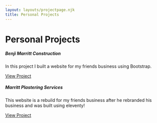 ```yaml
---
layout: layouts/projectpage.njk
title: Personal Projects
---
```

<div class="container mt-5 text-center">
  <h1 class="display-4 mb-5">Personal Projects</h1>
</div>
<div class="container text-center min-vh-100 mt-5">
  <div class="row gap-2 justify-content-center">
    <div class="col-md-6">
      <div class="card">
        <h5 class="card-header">Benji Marritt Construction</h5>
        <div class="card-body">
          <p class="card-text">
            In this project I built a website for my friends business using Bootstrap.
          </p>
          <a href="#" class="btn btn-dark text-light">View Project</a>
        </div>
      </div>
    </div>
    <div class="col-md-6">
      <div class="card">
        <h5 class="card-header">Marritt Plastering Services</h5>
        <div class="card-body">
          <p class="card-text">
            This website is a rebuild for my friends business after he rebranded his business and was built using eleventy!
          </p>
          <a href="#" class="btn btn-dark text-light">View Project</a>
        </div>
      </div>
    </div>
  </div>
</div>